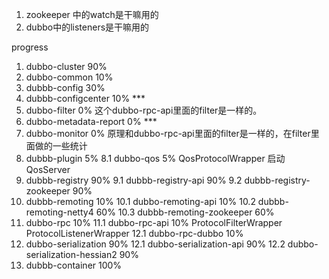 1. zookeeper 中的watch是干嘛用的
2. dubbo中的listeners是干嘛用的

progress 
1. dubbo-cluster 90%
2. dubbo-common  10%
3. dubbb-config  30%
4. dubbb-configcenter 10%    ***
5. dubbo-filter 0%  这个dubbo-rpc-api里面的filter是一样的。
6. dubbo-metadata-report 0%  ***
7. dubbo-monitor 0%   原理和dubbo-rpc-api里面的filter是一样的，在filter里面做的一些统计
8. dubbb-plugin 5%
    8.1 dubbo-qos 5%   QosProtocolWrapper  启动QosServer
9. dubbb-registry 90%
    9.1 dubbb-registry-api 90%
    9.2 dubbb-registry-zookeeper 90%
10. dubbb-remoting 10%
    10.1 dubbo-remoting-api 10%
    10.2 dubbb-remoting-netty4 60%
    10.3 dubbb-remoting-zookeeper 60%
11. dubbo-rpc  10%
    11.1 dubbo-rpc-api 10%  ProtocolFilterWrapper ProtocolListenerWrapper
    12.1 dubbo-rpc-dubbo 10%
12. dubbo-serialization 90%
    12.1 dubbo-serialization-api  90%
    12.2 dubbo-serialization-hessian2 90%
13. dubbb-container 100%
